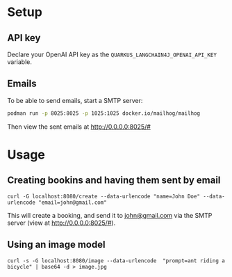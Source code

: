 # Setup

## API key
Declare your OpenAI API key as the `QUARKUS_LANGCHAIN4J_OPENAI_API_KEY` variable.

## Emails
To be able to send emails, start a SMTP server:

```bash
podman run -p 8025:8025 -p 1025:1025 docker.io/mailhog/mailhog
```

Then view the sent emails at http://0.0.0.0:8025/#

# Usage

## Creating bookins and having them sent by email

```
curl -G localhost:8080/create --data-urlencode "name=John Doe" --data-urlencode "email=john@gmail.com"
```

This will create a booking, and send it to
john@gmail.com via the SMTP server (view at http://0.0.0.0:8025/#).

## Using an image model

```
curl -s -G localhost:8080/image --data-urlencode  "prompt=ant riding a bicycle" | base64 -d > image.jpg
```